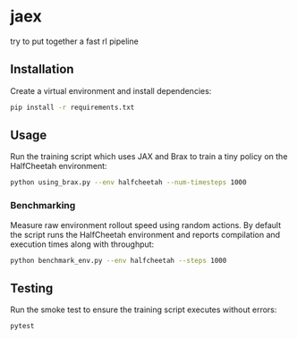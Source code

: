 # jaex

try to put together a fast rl pipeline

## Installation

Create a virtual environment and install dependencies:

```bash
pip install -r requirements.txt
```

## Usage

Run the training script which uses JAX and Brax to train a tiny policy on the
HalfCheetah environment:

```bash
python using_brax.py --env halfcheetah --num-timesteps 1000
```

### Benchmarking

Measure raw environment rollout speed using random actions. By default the
script runs the HalfCheetah environment and reports compilation and execution
times along with throughput:

```bash
python benchmark_env.py --env halfcheetah --steps 1000
```

## Testing

Run the smoke test to ensure the training script executes without errors:

```bash
pytest
```

